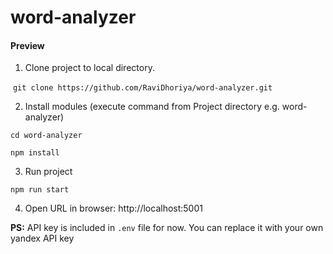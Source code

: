 # word-analyzer

#### Preview
[logo]: https://raw.githubusercontent.com/RaviDhoriya/word-analyzer/master/public/preview.png "Word Analyzer Preview"

1. Clone project to local directory.

&nbsp;`git clone https://github.com/RaviDhoriya/word-analyzer.git`

2. Install modules (execute command from Project directory e.g. word-analyzer)

`cd word-analyzer`

`npm install`

3. Run project

`npm run start`

4. Open URL in browser: http://localhost:5001

<b>PS:</b> API key is included in `.env` file for now. You can replace it with your own yandex API key
